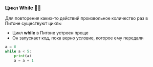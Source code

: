 ### Цикл While :ok_man:

Для повторения каких-то действий произвольное количество раз в Питоне существуют циклы

* Цикл __while__ в Питоне устроен проще
* Он запускает код, пока верно условие, которое ему передали

```python
a = 0
while a < 5:
    print(a)
    a = a + 1
```


    

